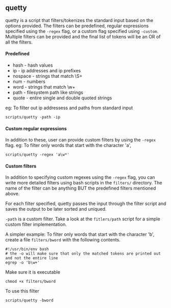quetty
-----------
quetty is a script that filters/tokenizes the standard input based on the options provided. 
The filters can be predefined, regular expressions specified using the `-regex` flag, or a custom flag specified using `-custom`. Multiple filters can be provided and the final list of tokens will be an OR of all the filters.

#### Predefined 
- hash - hash values 
- ip - ip addresses and ip prefixes
- nospace - strings that match \S+
- num - numbers
- word - strings that match \w+
- path - filesystem path like strings
- quote - entire single and double quoted strings

eg: To filter out ip addressess and paths from standard input
```
scripts/quetty -path -ip
```


#### Custom regular expressions
In addition to these, user can provide custom filters by using the `-regex` flag.
eg: To filter only words that start with the character 'a', 
```
scripts/quetty -regex 'a\w*'
```

#### Custom filters
In addition to specifying custom regexes using the `-regex` flag, you can write more detailed filters using bash scripts in the `filters/` directory. The name of the filter can be anything BUT the predefined filters mentioned above. 

For each filter specified, quetty passes the input through the filter script and saves the output to be later sorted and uniqued.

`-path` is a custom filter. Take a look at the `fitlers/path` script for a simple custom filter implementation.


A simpler example: To filter only words that start with the character 'b', create a file `filters/bword` with the following contents.
```
#!/usr/bin/env bash
# the -o will make sure that only the matched tokens are printed out and not the entire line
egrep -o 'b\w+'
```
Make sure it is executable
```
chmod +x filters/bword
```
To use this filter
```
scripts/quetty -bword
```

